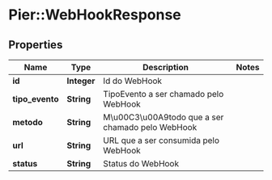 # Pier::WebHookResponse

## Properties
Name | Type | Description | Notes
------------ | ------------- | ------------- | -------------
**id** | **Integer** | Id do WebHook | 
**tipo_evento** | **String** | TipoEvento a ser chamado pelo WebHook | 
**metodo** | **String** | M\u00C3\u00A9todo que a ser chamado pelo WebHook | 
**url** | **String** | URL que a ser consumida pelo WebHook | 
**status** | **String** | Status do WebHook | 



